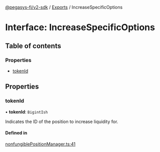[@pegasys-fi/v2-sdk](../README.md) / [Exports](../modules.md) / IncreaseSpecificOptions

# Interface: IncreaseSpecificOptions

## Table of contents

### Properties

- [tokenId](IncreaseSpecificOptions.md#tokenid)

## Properties

### tokenId

• **tokenId**: `BigintIsh`

Indicates the ID of the position to increase liquidity for.

#### Defined in

[nonfungiblePositionManager.ts:41](https://github.com/Uniswap/v2-sdk/blob/08a7c05/src/nonfungiblePositionManager.ts#L41)
